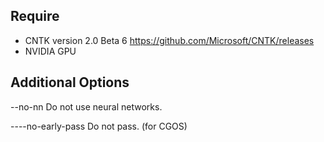 Require
-------
- CNTK version 2.0 Beta 6
  https://github.com/Microsoft/CNTK/releases
- NVIDIA GPU


Additional Options
------------------
--no-nn            Do not use neural networks.

----no-early-pass  Do not pass.
                   (for CGOS)
